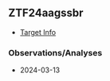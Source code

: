 ## ZTF24aagssbr

* [Target Info](./target-info/index.html)

### Observations/Analyses

* 2024-03-13 
